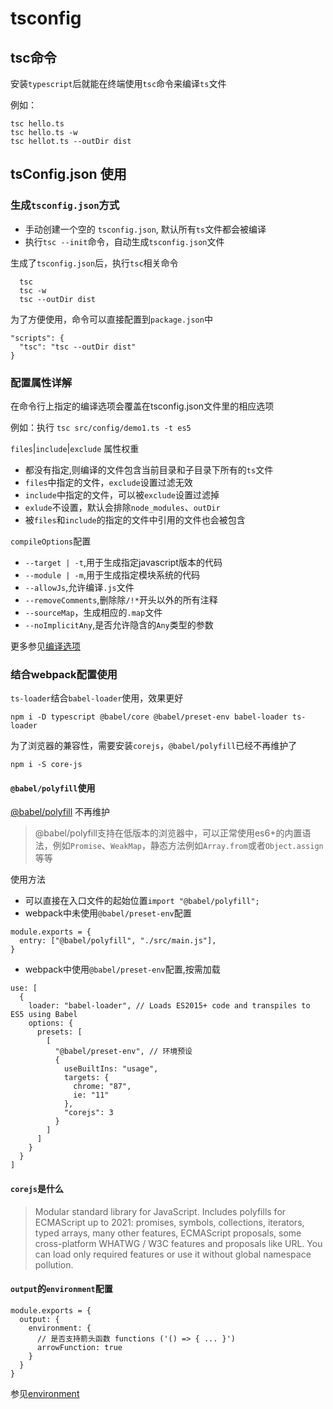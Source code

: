 # tsconfig

## tsc命令

安装`typescript`后就能在终端使用`tsc`命令来编译`ts`文件

例如：
```
tsc hello.ts
tsc hello.ts -w
tsc hellot.ts --outDir dist
```
## tsConfig.json 使用

### 生成`tsconfig.json`方式

* 手动创建一个空的 `tsconfig.json`, 默认所有`ts`文件都会被编译
* 执行`tsc --init`命令，自动生成`tsconfig.json`文件

生成了`tsconfig.json`后，执行`tsc`相关命令

```
  tsc
  tsc -w
  tsc --outDir dist
```

为了方便使用，命令可以直接配置到`package.json`中

```
"scripts": {
  "tsc": "tsc --outDir dist"
}
```

### 配置属性详解

在命令行上指定的编译选项会覆盖在tsconfig.json文件里的相应选项 

例如：执行 `tsc src/config/demo1.ts -t es5`

`files`|`include`|`exclude` 属性权重

* 都没有指定,则编译的文件包含当前目录和子目录下所有的`ts`文件
* `files`中指定的文件，`exclude`设置过滤无效
* `include`中指定的文件，可以被`exclude`设置过滤掉
* `exlude`不设置，默认会排除`node_modules`、`outDir`
* 被`files`和`include`的指定的文件中引用的文件也会被包含


`compileOptions`配置

* `--target | -t`,用于生成指定javascript版本的代码
* `--module | -m`,用于生成指定模块系统的代码
* `--allowJs`,允许编译`.js`文件
* `--removeComments`,删除除`/!*`开头以外的所有注释
* `--sourceMap`，生成相应的`.map`文件
* `--noImplicitAny`,是否允许隐含的`Any`类型的参数

更多参见[编译选项](https://www.tslang.cn/docs/handbook/compiler-options.html)

### 结合webpack配置使用

`ts-loader`结合`babel-loader`使用，效果更好

`npm i -D typescript @babel/core @babel/preset-env babel-loader ts-loader`

为了浏览器的兼容性，需要安装`corejs`，`@babel/polyfill`已经不再维护了

`npm i -S core-js`

#### `@babel/polyfill`使用

[@babel/polyfill](https://babeljs.io/docs/en/babel-polyfill)
不再维护

> @babel/polyfill支持在低版本的浏览器中，可以正常使用es6+的内置语法，例如`Promise`、`WeakMap`，静态方法例如`Array.from`或者`Object.assign`等等

使用方法

* 可以直接在入口文件的起始位置`import "@babel/polyfill";`
* webpack中未使用`@babel/preset-env`配置

```
module.exports = {
  entry: ["@babel/polyfill", "./src/main.js"],
}
```
* webpack中使用`@babel/preset-env`配置,按需加载

```
use: [
  {
    loader: "babel-loader", // Loads ES2015+ code and transpiles to ES5 using Babel
    options: {
      presets: [
        [
          "@babel/preset-env", // 环境预设
          {
            useBuiltIns: "usage",
            targets: {
              chrome: "87",
              ie: "11" 
            },
            "corejs": 3
          }
        ]
      ]
    }
  }
]
```

#### `corejs`是什么

> Modular standard library for JavaScript. Includes polyfills for ECMAScript up to 2021: promises, symbols, collections, iterators, typed arrays, many other features, ECMAScript proposals, some cross-platform WHATWG / W3C features and proposals like URL. You can load only required features or use it without global namespace pollution.


#### `output`的`environment`配置

```
module.exports = {
  output: {
    environment: {
      // 是否支持箭头函数 functions ('() => { ... }')
      arrowFunction: true
    }
  }
}
```

参见[environment](https://webpack.js.org/configuration/output/#outputenvironment)

